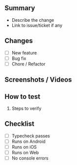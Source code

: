 ## Summary

- Describe the change
- Link to issue/ticket if any

## Changes
- [ ] New feature
- [ ] Bug fix
- [ ] Chore / Refactor

## Screenshots / Videos

## How to test
1. Steps to verify

## Checklist
- [ ] Typecheck passes
- [ ] Runs on Android
- [ ] Runs on iOS
- [ ] Runs on Web
- [ ] No console errors